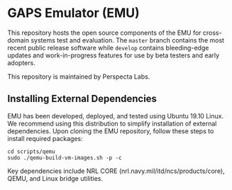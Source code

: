 # GAPS Emulator (EMU)
This repository hosts the open source components of the EMU for cross-domain systems test and evaluation. The `master` branch contains the most recent public release software while `develop` contains bleeding-edge updates and work-in-progress features for use by beta testers and early adopters.

This repository is maintained by Perspecta Labs.

## Installing External Dependencies
EMU has been developed, deployed, and tested using Ubuntu 19.10 Linux. We recommend using this distribution to simplify installation of external dependencies. Upon cloning the EMU repository, follow these steps to install required packages:
```
cd scripts/qemu
sudo ./qemu-build-vm-images.sh -p -c
```
Key dependencies include NRL CORE (nrl.navy.mil/itd/ncs/products/core), QEMU, and Linux bridge utilities.

